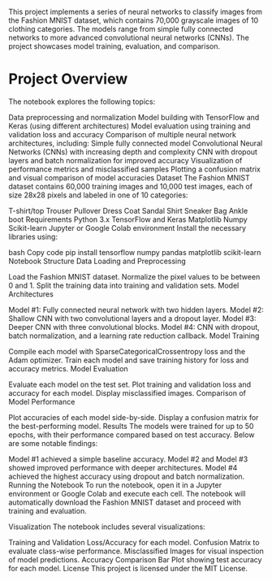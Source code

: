 This project implements a series of neural networks to classify images from the Fashion MNIST dataset, which contains 70,000 grayscale images of 10 clothing categories. The models range from simple fully connected networks to more advanced convolutional neural networks (CNNs). The project showcases model training, evaluation, and comparison.

# Project Overview
The notebook explores the following topics:

Data preprocessing and normalization
Model building with TensorFlow and Keras (using different architectures)
Model evaluation using training and validation loss and accuracy
Comparison of multiple neural network architectures, including:
Simple fully connected model
Convolutional Neural Networks (CNNs) with increasing depth and complexity
CNN with dropout layers and batch normalization for improved accuracy
Visualization of performance metrics and misclassified samples
Plotting a confusion matrix and visual comparison of model accuracies
Dataset
The Fashion MNIST dataset contains 60,000 training images and 10,000 test images, each of size 28x28 pixels and labeled in one of 10 categories:

T-shirt/top
Trouser
Pullover
Dress
Coat
Sandal
Shirt
Sneaker
Bag
Ankle boot
Requirements
Python 3.x
TensorFlow and Keras
Matplotlib
Numpy
Scikit-learn
Jupyter or Google Colab environment
Install the necessary libraries using:

bash
Copy code
pip install tensorflow numpy pandas matplotlib scikit-learn
Notebook Structure
Data Loading and Preprocessing

Load the Fashion MNIST dataset.
Normalize the pixel values to be between 0 and 1.
Split the training data into training and validation sets.
Model Architectures

Model #1: Fully connected neural network with two hidden layers.
Model #2: Shallow CNN with two convolutional layers and a dropout layer.
Model #3: Deeper CNN with three convolutional blocks.
Model #4: CNN with dropout, batch normalization, and a learning rate reduction callback.
Model Training

Compile each model with SparseCategoricalCrossentropy loss and the Adam optimizer.
Train each model and save training history for loss and accuracy metrics.
Model Evaluation

Evaluate each model on the test set.
Plot training and validation loss and accuracy for each model.
Display misclassified images.
Comparison of Model Performance

Plot accuracies of each model side-by-side.
Display a confusion matrix for the best-performing model.
Results
The models were trained for up to 50 epochs, with their performance compared based on test accuracy. Below are some notable findings:

Model #1 achieved a simple baseline accuracy.
Model #2 and Model #3 showed improved performance with deeper architectures.
Model #4 achieved the highest accuracy using dropout and batch normalization.
Running the Notebook
To run the notebook, open it in a Jupyter environment or Google Colab and execute each cell. The notebook will automatically download the Fashion MNIST dataset and proceed with training and evaluation.

Visualization
The notebook includes several visualizations:

Training and Validation Loss/Accuracy for each model.
Confusion Matrix to evaluate class-wise performance.
Misclassified Images for visual inspection of model predictions.
Accuracy Comparison Bar Plot showing test accuracy for each model.
License
This project is licensed under the MIT License.
